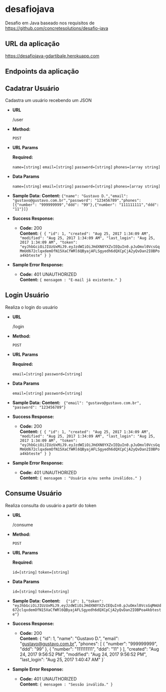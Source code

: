 # desafiojava

Desafio em Java baseado nos requisitos de https://github.com/concretesolutions/desafio-java

## URL da aplicação
https://desafiojava-gdartibale.herokuapp.com

## Endpoints da aplicação

**Cadatrar Usuário**
----
  Cadastra um usuário recebendo um JSON

* **URL**

  /user

* **Method:**

  `POST`
  
*  **URL Params**

   **Required:**
 
   `name=[string]`
   `email=[string]`
   `password=[string]`
   `phones=[array string]`

* **Data Params**

   `name=[string]`
   `email=[string]`
   `password=[string]`
   `phones=[array string]`
   
* **Sample Data:**
    **Content:** `{"name": "Gustavo D.","email": "gustavo@gustavo.com.br","password": "123456789","phones": [{"number": "999999999","ddd": "99"},{"number": "111111111","ddd": "11"}]}`
 
* **Success Response:**

  * **Code:** 200 <br />
    **Content:** `{ {
          "id": 1,
          "created": "Aug 25, 2017 1:34:09 AM",
          "modified": "Aug 25, 2017 1:34:09 AM",
          "last_login": "Aug 25, 2017 1:34:09 AM",
          "token": "eyJhbGciOiJIUzUxMiJ9.eyJzdWIiOiJHdXN0YXZvIEQuIn0.pJuOmxl0VcsGqMmUd672clqxdemOfN15XaCfWRl6QByajAFLSgyedh6dQXCpCjA2yQvDan2IOBPoa4kbteste"
      } }`
 
* **Sample Error Response:**

  * **Code:** 401 UNAUTHORIZED <br />
    **Content:** `{ mensagem : "E-mail já existente." }`

**Login Usuário**
----
  Realiza o login do usuário

* **URL**

  /login

* **Method:**

  `POST`
  
*  **URL Params**

   **Required:**
 
   `email=[string]`
   `password=[string]`

* **Data Params**

   `email=[string]`
   `password=[string]`
   
* **Sample Data:**
    **Content:** ` {"email": "gustavo@gustavo.com.br", "password": "123456789"}`
 
* **Success Response:**

  * **Code:** 200 <br />
    **Content:** `{ {
          "id": 1,
          "created": "Aug 25, 2017 1:34:09 AM",
          "modified": "Aug 25, 2017 1:34:09 AM",
          "last_login": "Aug 25, 2017 1:34:09 AM",
          "token": "eyJhbGciOiJIUzUxMiJ9.eyJzdWIiOiJHdXN0YXZvIEQuIn0.pJuOmxl0VcsGqMmUd672clqxdemOfN15XaCfWRl6QByajAFLSgyedh6dQXCpCjA2yQvDan2IOBPoa4kbteste"
      } }`
 
* **Sample Error Response:**

  * **Code:** 401 UNAUTHORIZED <br />
    **Content:** `{ mensagem : "Usuário e/ou senha inválidos." }`
    
 **Consume Usuário**
----
  Realiza consulta do usuário a partir do token

* **URL**

  /consume

* **Method:**

  `POST`
  
*  **URL Params**

   **Required:**
 
   `id=[string]`
   `token=[string]`

* **Data Params**

   `id=[string]`
   `token=[string]`
   
* **Sample Data:**
    **Content:** `  {"id": 1,"token": "eyJhbGciOiJIUzUxMiJ9.eyJzdWIiOiJHdXN0YXZvIEQuIn0.pJuOmxl0VcsGqMmUd672clqxdemOfN15XaCfWRl6QByajAFLSgyedh6dQXCpCjA2yQvDan2IOBPoa4kbteste"}`
 
* **Success Response:**

  * **Code:** 200 <br />
    **Content:** {
        "id": 1,
        "name": "Gustavo D.",
        "email": "gustavo@gustavo.com.br",
        "phones": [
            {
                "number": "999999999",
                "ddd": "99"
            },
            {
                "number": "111111111",
                "ddd": "11"
            }
        ],
        "created": "Aug 24, 2017 9:56:52 PM",
        "modified": "Aug 24, 2017 9:56:52 PM",
        "last_login": "Aug 25, 2017 1:40:47 AM"
    }`
 
* **Sample Error Response:**

  * **Code:** 401 UNAUTHORIZED <br />
    **Content:** `{ mensagem : "Sessão inválida." }`
